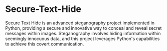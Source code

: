 # Secure-Text-Hide
Secure Text Hide is an advanced steganography project implemented in Python, providing a secure and innovative way to conceal and reveal secret messages within images. Steganography involves hiding information within seemingly innocuous data, and this project leverages Python's capabilities to achieve this covert communication.
